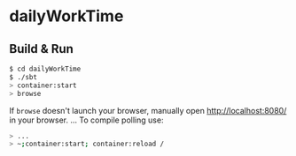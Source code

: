 # dailyWorkTime #

## Build & Run ##

```sh
$ cd dailyWorkTime
$ ./sbt
> container:start
> browse
```

If `browse` doesn't launch your browser, manually open [http://localhost:8080/](http://localhost:8080/) in your browser.
...
To compile polling use:
```sh
> ...
> ~;container:start; container:reload /
```
